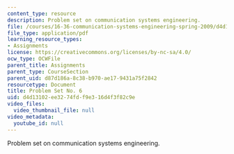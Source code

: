 ```yaml
---
content_type: resource
description: Problem set on communication systems engineering.
file: /courses/16-36-communication-systems-engineering-spring-2009/d4d13102ee3274fdf9e316d4f3f82c9e_MIT16_36s09_assn06.pdf
file_type: application/pdf
learning_resource_types:
- Assignments
license: https://creativecommons.org/licenses/by-nc-sa/4.0/
ocw_type: OCWFile
parent_title: Assignments
parent_type: CourseSection
parent_uid: d87d186a-8c38-b970-ae17-9431a75f2842
resourcetype: Document
title: Problem Set No. 6
uid: d4d13102-ee32-74fd-f9e3-16d4f3f82c9e
video_files:
  video_thumbnail_file: null
video_metadata:
  youtube_id: null
---
```

Problem set on communication systems engineering.